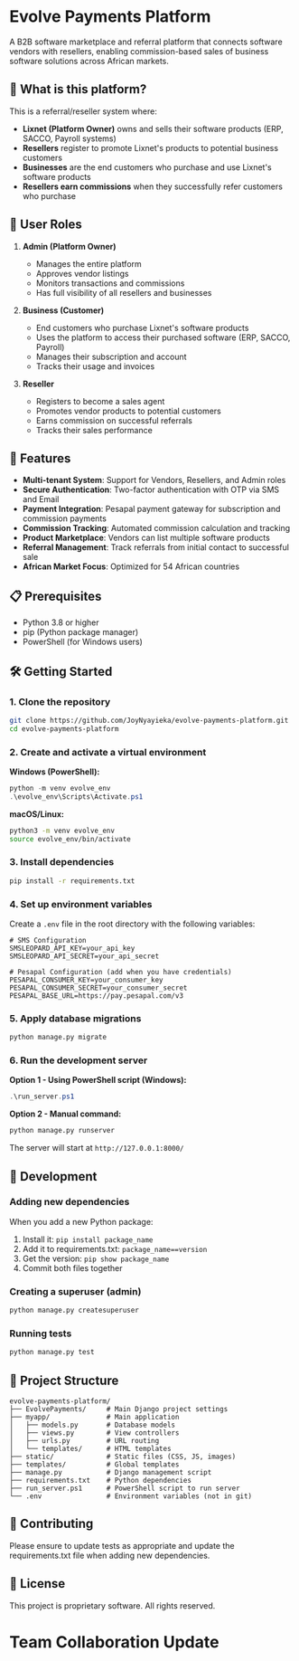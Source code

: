 # Evolve Payments Platform

A B2B software marketplace and referral platform that connects software vendors with resellers, enabling commission-based sales of business software solutions across African markets.

## 🎯 What is this platform?

This is a referral/reseller system where:
- **Lixnet (Platform Owner)** owns and sells their software products (ERP, SACCO, Payroll systems)
- **Resellers** register to promote Lixnet's products to potential business customers
- **Businesses** are the end customers who purchase and use Lixnet's software products
- **Resellers earn commissions** when they successfully refer customers who purchase

## 👥 User Roles

1. **Admin (Platform Owner)**
   - Manages the entire platform
   - Approves vendor listings
   - Monitors transactions and commissions
   - Has full visibility of all resellers and businesses

2. **Business (Customer)**
   - End customers who purchase Lixnet's software products
   - Uses the platform to access their purchased software (ERP, SACCO, Payroll)
   - Manages their subscription and account
   - Tracks their usage and invoices

3. **Reseller**
   - Registers to become a sales agent
   - Promotes vendor products to potential customers
   - Earns commission on successful referrals
   - Tracks their sales performance

## 🚀 Features

- **Multi-tenant System**: Support for Vendors, Resellers, and Admin roles
- **Secure Authentication**: Two-factor authentication with OTP via SMS and Email
- **Payment Integration**: Pesapal payment gateway for subscription and commission payments
- **Commission Tracking**: Automated commission calculation and tracking
- **Product Marketplace**: Vendors can list multiple software products
- **Referral Management**: Track referrals from initial contact to successful sale
- **African Market Focus**: Optimized for 54 African countries

## 📋 Prerequisites

- Python 3.8 or higher
- pip (Python package manager)
- PowerShell (for Windows users)

## 🛠️ Getting Started

### 1. Clone the repository
```bash
git clone https://github.com/JoyNyayieka/evolve-payments-platform.git
cd evolve-payments-platform
```

### 2. Create and activate a virtual environment

**Windows (PowerShell):**
```powershell
python -m venv evolve_env
.\evolve_env\Scripts\Activate.ps1
```

**macOS/Linux:**
```bash
python3 -m venv evolve_env
source evolve_env/bin/activate
```

### 3. Install dependencies
```bash
pip install -r requirements.txt
```

### 4. Set up environment variables
Create a `.env` file in the root directory with the following variables:
```env
# SMS Configuration
SMSLEOPARD_API_KEY=your_api_key
SMSLEOPARD_API_SECRET=your_api_secret

# Pesapal Configuration (add when you have credentials)
PESAPAL_CONSUMER_KEY=your_consumer_key
PESAPAL_CONSUMER_SECRET=your_consumer_secret
PESAPAL_BASE_URL=https://pay.pesapal.com/v3
```

### 5. Apply database migrations
```bash
python manage.py migrate
```

### 6. Run the development server

**Option 1 - Using PowerShell script (Windows):**
```powershell
.\run_server.ps1
```

**Option 2 - Manual command:**
```bash
python manage.py runserver
```

The server will start at `http://127.0.0.1:8000/`

## 🔧 Development

### Adding new dependencies
When you add a new Python package:
1. Install it: `pip install package_name`
2. Add it to requirements.txt: `package_name==version`
3. Get the version: `pip show package_name`
4. Commit both files together

### Creating a superuser (admin)
```bash
python manage.py createsuperuser
```

### Running tests
```bash
python manage.py test
```

## 📁 Project Structure
```
evolve-payments-platform/
├── EvolvePayments/     # Main Django project settings
├── myapp/              # Main application
│   ├── models.py       # Database models
│   ├── views.py        # View controllers
│   ├── urls.py         # URL routing
│   └── templates/      # HTML templates
├── static/             # Static files (CSS, JS, images)
├── templates/          # Global templates
├── manage.py           # Django management script
├── requirements.txt    # Python dependencies
├── run_server.ps1      # PowerShell script to run server
└── .env                # Environment variables (not in git)
```

## 🤝 Contributing
Please ensure to update tests as appropriate and update the requirements.txt file when adding new dependencies.

## 📝 License
This project is proprietary software. All rights reserved.
# Team Collaboration Update
